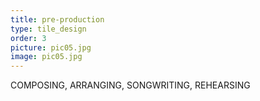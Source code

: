 ```yaml
---
title: pre-production
type: tile_design
order: 3
picture: pic05.jpg
image: pic05.jpg
---
```

COMPOSING, ARRANGING, SONGWRITING, REHEARSING
